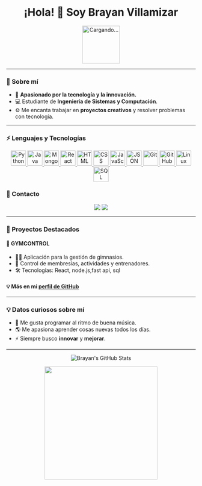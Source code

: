 <h1 align="center">¡Hola! 👋 Soy Brayan Villamizar</h1>


<p align="center">
  <img src="https://media3.giphy.com/media/v1.Y2lkP2Tc5MGI3NjExMG00bms5d21wcnU5bzUzZ282OWlyYjBycnp5M2N3ZnE5dGtnemsxeiZlcD12MV9pbnRlcm5hbF9naWZfYnlfaWQmY3Q9Zw/j3mdQpQ9SKxFOWs9gy/giphy.webp" style="width: auto; height: 100px;" alt="Cargando...">
</p>



---

### 📌 Sobre mí

- 🚀 **Apasionado por la tecnología y la innovación.**
- 💻 Estudiante de **Ingeniería de Sistemas y Computación**.
- ⚙️ Me encanta trabajar en **proyectos creativos** y resolver problemas con tecnología.

---

### ⚡ Lenguajes y Tecnologías

<p align="center">
  <a href="https://www.python.org/" target="_blank">
    <img src="https://cdn.jsdelivr.net/npm/simple-icons@v4/icons/python.svg" width="40px" alt="Python" onmouseover="this.style.filter='invert(30%) sepia(100%) saturate(600%) hue-rotate(210deg)'" onmouseout="this.style.filter='none'"/>
  </a>
  <a href="https://www.java.com/" target="_blank">
    <img src="https://cdn.jsdelivr.net/npm/simple-icons@v4/icons/java.svg" width="40px" alt="Java" onmouseover="this.style.filter='invert(30%) sepia(100%) saturate(600%) hue-rotate(210deg)'" onmouseout="this.style.filter='none'"/>
  </a>
  <a href="https://www.mongodb.com/" target="_blank">
    <img src="https://cdn.jsdelivr.net/npm/simple-icons@v4/icons/mongodb.svg" width="40px" alt="MongoDB" onmouseover="this.style.filter='invert(30%) sepia(100%) saturate(600%) hue-rotate(210deg)'" onmouseout="this.style.filter='none'"/>
  </a>
  <a href="https://reactjs.org/" target="_blank">
    <img src="https://cdn.jsdelivr.net/npm/simple-icons@v4/icons/react.svg" width="40px" alt="React" onmouseover="this.style.filter='invert(30%) sepia(100%) saturate(600%) hue-rotate(210deg)'" onmouseout="this.style.filter='none'"/>
  </a>
  <a href="https://developer.mozilla.org/en-US/docs/Web/HTML" target="_blank">
    <img src="https://cdn.jsdelivr.net/npm/simple-icons@v4/icons/html5.svg" width="40px" alt="HTML" onmouseover="this.style.filter='invert(30%) sepia(100%) saturate(600%) hue-rotate(210deg)'" onmouseout="this.style.filter='none'"/>
  </a>
  <a href="https://developer.mozilla.org/en-US/docs/Web/CSS" target="_blank">
    <img src="https://cdn.jsdelivr.net/npm/simple-icons@v4/icons/css3.svg" width="40px" alt="CSS" onmouseover="this.style.filter='invert(30%) sepia(100%) saturate(600%) hue-rotate(210deg)'" onmouseout="this.style.filter='none'"/>
  </a>
  <a href="https://www.javascript.com/" target="_blank">
    <img src="https://cdn.jsdelivr.net/npm/simple-icons@v4/icons/javascript.svg" width="40px" alt="JavaScript" onmouseover="this.style.filter='invert(30%) sepia(100%) saturate(600%) hue-rotate(210deg)'" onmouseout="this.style.filter='none'"/>
  </a>
  <a href="https://www.json.org/json-en.html" target="_blank">
    <img src="https://cdn.jsdelivr.net/npm/simple-icons@v4/icons/json.svg" width="40px" alt="JSON" onmouseover="this.style.filter='invert(30%) sepia(100%) saturate(600%) hue-rotate(210deg)'" onmouseout="this.style.filter='none'"/>
  </a>
  <a href="https://git-scm.com/" target="_blank">
    <img src="https://cdn.jsdelivr.net/npm/simple-icons@v4/icons/git.svg" width="40px" alt="Git" onmouseover="this.style.filter='invert(30%) sepia(100%) saturate(600%) hue-rotate(210deg)'" onmouseout="this.style.filter='none'"/>
  </a>
  <a href="https://github.com/" target="_blank">
    <img src="https://cdn.jsdelivr.net/npm/simple-icons@v4/icons/github.svg" width="40px" alt="GitHub" onmouseover="this.style.filter='invert(30%) sepia(100%) saturate(600%) hue-rotate(210deg)'" onmouseout="this.style.filter='none'"/>
  </a>
  <a href="https://www.linux.org/" target="_blank">
    <img src="https://cdn.jsdelivr.net/npm/simple-icons@v4/icons/linux.svg" width="40px" alt="Linux" onmouseover="this.style.filter='invert(30%) sepia(100%) saturate(600%) hue-rotate(210deg)'" onmouseout="this.style.filter='none'"/>
  </a>
  <a href="https://www.mysql.com/" target="_blank">
    <img src="https://cdn.jsdelivr.net/npm/simple-icons@v4/icons/mysql.svg" width="40px" alt="SQL" onmouseover="this.style.filter='invert(30%) sepia(100%) saturate(600%) hue-rotate(210deg)'" onmouseout="this.style.filter='none'"/>
  </a>
</p>


### 💼 Contacto

<p align="center">
  <a href="https://www.linkedin.com/in/brayan-martin-acevedo-villamizar-bb10a4241/" target="_blank"><img src="https://img.shields.io/badge/LinkedIn-0077B5?style=for-the-badge&logo=linkedin&logoColor=white"></a>
  <a href="mailto:brayanvillamizar14@gmail.com" target="_blank"><img src="https://img.shields.io/badge/Email-EA4335?style=for-the-badge&logo=gmail&logoColor=white"></a>
</p>

---

### 🎯 Proyectos Destacados

#### 🌟 **GYMCONTROL**

- 🚴‍♂️ Aplicación para la gestión de gimnasios.
- 📅 Control de membresías, actividades y entrenadores.
- 🛠️ Tecnologías: React, node.js,fast api, sql

#### 💡 Más en mi [perfil de GitHub](https://github.com/BrayanVillamizar)

---

### 💡 Datos curiosos sobre mí

- 🎵 Me gusta programar al ritmo de buena música.
- 🌎 Me apasiona aprender cosas nuevas todos los días.
- ⚡ Siempre busco **innovar** y **mejorar**.

---

<p align="center">
  <img src="https://github-readme-stats.vercel.app/api?username=BrayanVillamizar&show_icons=true&theme=radical" alt="Brayan's GitHub Stats" />
</p>

<p align="center">
  <img src="https://media.giphy.com/media/xT9IgzoKnwFNmISR8I/giphy.gif" width="300px">
</p>
